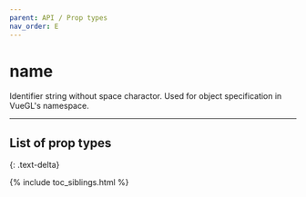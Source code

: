 ```yaml
---
parent: API / Prop types
nav_order: E
---
```


# name
Identifier string without space charactor. Used for object specification in VueGL's
namespace.

---

## List of prop types
{: .text-delta}

{% include toc_siblings.html %}
